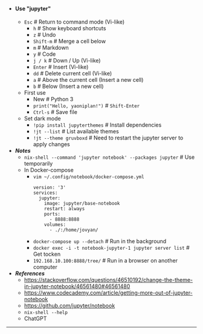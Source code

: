 - #### Use "jupyter"
    - `Esc` # Return to command mode (Vi-like)
        - `h` # Show keyboard shortcuts
        - `z` # Undo
        - `Shift-m` # Merge a cell below
        - `m` # Markdown
        - `y` # Code
        - `j / k` # Down / Up (Vi-like)
        - `Enter` # Insert (Vi-like)
        - `dd` # Delete current cell (Vi-like)
        - `a` # Above the current cell (Insert a new cell)
        - `b` # Below (Insert a new cell)
    - First use
        - New # Python 3
        - `print("Hello, yaoniplan!")` # `Shift-Enter`
        - `Ctrl-s` # Save file
    - Set dark mode
        - `!pip install jupyterthemes` # Install dependencies
        - `!jt --list` # List available themes
        - `!jt --theme gruvboxd` # Need to restart the jupyter server to apply changes
- ***Notes***
    - `nix-shell --command 'jupyter notebook' --packages jupyter` # Use temporarily
    - In Docker-compose
        - `vim ~/.config/notebook/docker-compose.yml`
          ```
          version: '3'
          services:
            jupyter:
              image: jupyter/base-notebook
              restart: always
              ports:
                - 8888:8888
              volumes:
                - ./:/home/jovyan/
          ```
        - `docker-compose up --detach` # Run in the background
        - `docker exec -i -t notebook-jupyter-1 jupyter server list` # Get tocken
        - `192.168.10.100:8888/tree/` # Run in a browser on another computer
- ***References***
    - https://stackoverflow.com/questions/46510192/change-the-theme-in-jupyter-notebook/46561480#46561480
    - https://www.codecademy.com/article/getting-more-out-of-jupyter-notebook
    - https://github.com/jupyter/notebook
    - `nix-shell --help`
    - ChatGPT
- ---

